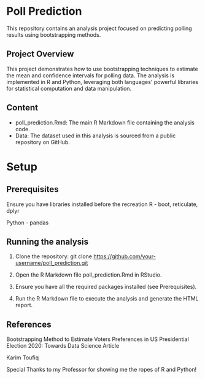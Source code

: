 # Poll Prediction
This repository contains an analysis project focused on predicting polling results using bootstrapping methods.

## Project Overview
This project demonstrates how to use bootstrapping techniques to estimate the mean and confidence intervals for polling data. The analysis is implemented in R and Python, leveraging both languages' powerful libraries for statistical computation and data manipulation.

## Content
- poll_prediction.Rmd: The main R Markdown file containing the analysis code.
- Data: The dataset used in this analysis is sourced from a public repository on GitHub.

# Setup
## Prerequisites
Ensure you have libraries installed before the recreation 
R - boot, reticulate, dplyr

Python - pandas 

## Running the analysis
1. Clone the repository:
git clone https://github.com/your-username/poll_prediction.git

2. Open the R Markdown file poll_prediction.Rmd in RStudio.
3. Ensure you have all the required packages installed (see Prerequisites).
4. Run the R Markdown file to execute the analysis and generate the HTML report.

## References 
Bootstrapping Method to Estimate Voters Preferences in US Presidential Election 2020: Towards Data Science Article

Karim Toufiq

Special Thanks to my Professor for showing me the ropes of R and Python! 
